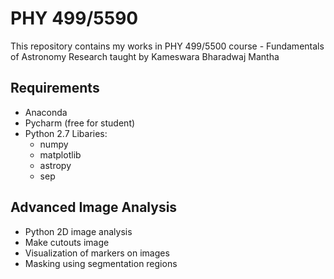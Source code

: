 # PHY 499/5590
This repository contains my works in PHY 499/5500 course - Fundamentals of Astronomy Research taught by Kameswara Bharadwaj Mantha
## Requirements
- Anaconda
- Pycharm (free for student)
- Python 2.7
  Libaries: 
  - numpy
  - matplotlib
  - astropy
  - sep
## Advanced Image Analysis
- Python 2D image analysis
- Make cutouts image
- Visualization of markers on images
- Masking using segmentation regions
